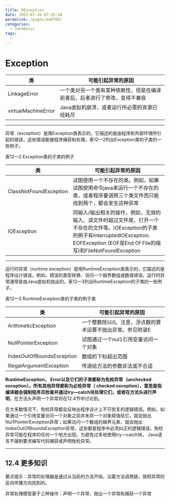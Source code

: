 ```yaml
---
title: 6Exception
date: 2022-07-26 07:25:34
permalink: /pages/ee6769/
categories:
  - JavaBasic
tags:
  - 
---
```

# Exception

| 类                  | 可能引起异常的原因                                                         |
| --------------------- | ---------------------------------------------------------------------------- |
| LinkageError        | 一个类对另一个类有某种依赖性，但是在编译前者后，后者进行了修改，变得不兼容 |
| virtualMachineError | Java虚拟机崩溃，或者运行所必需的资源已经耗尽                               |

---

异常（exception）是用Exception类表示的，它描述的是由程序和外部环境所引起的错误，这些错误能被程序捕获和处理。表12—2列出Exception类的子类的一些例子。

表12—2 Exception类的子类的例子

| 类                     | 可能引起异常的原因                                                                                                                                                                                  |
| ------------------------ | ----------------------------------------------------------------------------------------------------------------------------------------------------------------------------------------------------- |
| ClassNotFoundException | 试图使用一个不存在的类。例如，如果试图使用命令java来运行一个不存在的类，或者程序要调用三个类文件而只能找到两个，都会发生这种异常                                                                    |
| IOException            | 同输入/输出相关的操作，例如，无效的输入、读文件时超过文件尾、打开一个不存在的文件等。IOException的子类的例子有InterruptedIOException.  EOFException (EOF是End Of File的缩写)和FileNotFoundException |

---

运行时异常（runtime exception）是用RuntimeException类表示的，它描述的是程序设计错误，例如，错误的类型转换、访问一个越界数组或数值错误。运行时异常通常是由Java虚拟机抛出的。表12—3列出RuntimeException的子类的一些例子。

表12—3 RuntimeException类的子类的例子类

| 类                        | 可能引起异常的原因                                         |
| --------------------------- | ------------------------------------------------------------ |
| ArithmeticException       | 一个整数除以0。注意，浮点数的算术运算不抛出异常。参见附录E |
| NullPointerException      | 试图通过一个nul1引用变量访问一个对象                       |
| IndexOutOfBoundsException | 数组的下标超出范围                                         |
| IllegalArgumentException  | 传递给方法的参数非法或不合适                               |

**RuntimeException， Error以及它们的子类都称为免检异常（unchecked exception）。所有其他异常都称为必检异常（ checked exception），意思是指编译器会强制程序员检查并通过try—catch块处理它们，或者在方法头进行声明**。在方法头声明一个异常将在12.4节中讨论到。

在大多数情况下，免检异常都会反映出程序设计上不可恢复的逻辑错误。例如，如果通过一个引用变量访问一个对象之前并未将一个对象赋值给它，就会抛出Nul1PointerException异常；如果访问一个数组的越界元素，就会抛出IndexOutOfBoundsException异常。这些都是程序中必须纠正的逻辑错误。免检异常可能在程序的任何一个地方出现。为避免过多地使用try—catch块， Java语言不强制要求编写代码捕获或声明免检异常。

---



## 12.4 更多知识

要点提示：异常的处理器是通过从当前的方法开始，沿着方法调用链，按照异常的反向传播方向找到的。

异常处理模型基于三种操作：声明一个异常、抛出一个异常和捕获一个异常
